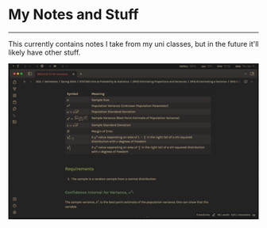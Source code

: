 # My Notes and Stuff
- - -

This currently contains notes I take from my uni classes, but in the future it'll likely have other stuff.

![](./notes.png)
